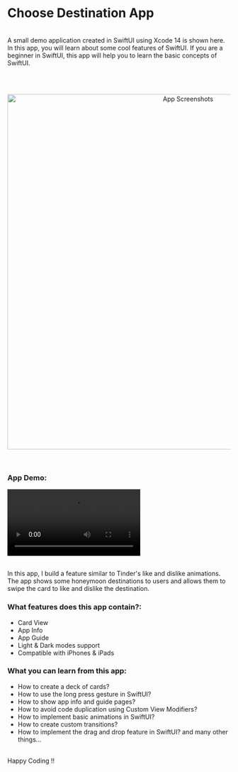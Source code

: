 # Choose Destination App




<br>
A small demo application created in SwiftUI using Xcode 14 is shown here. In this app, you will learn about some cool features of SwiftUI. If you are a beginner in SwiftUI, this app will help you to learn the basic concepts of SwiftUI. 

<br><br>
<p align="center">
    <img alt="App Screenshots" src="https://user-images.githubusercontent.com/12906999/207564345-59802ff2-015d-41aa-92d1-67828d9ef1b0.png" width="800">
</p>

<br>

### App Demo:
<p align="left">
    <video alt="App Screenshots" src="https://user-images.githubusercontent.com/12906999/207588049-d5c4123f-d9c8-4f78-9733-9313f2c7e746.mp4"> </p>
  
  
  
<br>
In this app, I build a feature similar to Tinder's like and dislike animations. The app shows some honeymoon destinations to users and allows them to swipe the card to like and dislike the destination.

<br>
  
### What features does this app contain?:

- Card View
- App Info
- App Guide
- Light & Dark modes support
- Compatible with iPhones & iPads

### What you can learn from this app:

- How to create a deck of cards?
- How to use the long press gesture in SwiftUI?
- How to show app info and guide pages?
- How to avoid code duplication using Custom View Modifiers?
- How to implement basic animations in SwiftUI?
- How to create custom transitions?
- How to implement the drag and drop feature in SwiftUI?
  and many other things...



</br>
Happy Coding !!

